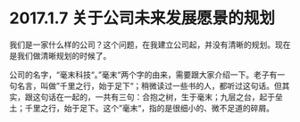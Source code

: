 # 2017.1.7 关于公司未来发展愿景的规划

我们是一家什么样的公司？这个问题，在我建立公司起，并没有清晰的规划。现在是我们做清晰规划的时候了。

公司的名字，“毫末科技“。”毫末“两个字的由来，需要跟大家介绍一下。老子有一句名言，叫做”千里之行，始于足下“；稍微读过一些书的人，都听过这句话。但其实，跟这句话在一起的，一共有三句：合抱之树，生于毫末；九层之台，起于垒土；千里之行，始于足下。这个”毫末“，指的是很细小的、微不足道的碎屑。
